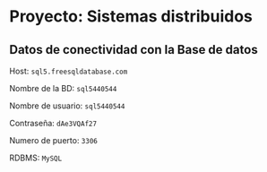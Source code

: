 # Proyecto: Sistemas distribuidos

## Datos de conectividad con la Base de datos

Host: `sql5.freesqldatabase.com`

Nombre de la BD: `sql5440544`

Nombre de usuario: `sql5440544`

Contraseña: `dAe3VQAf27`

Numero de puerto: `3306`

RDBMS: `MySQL`
